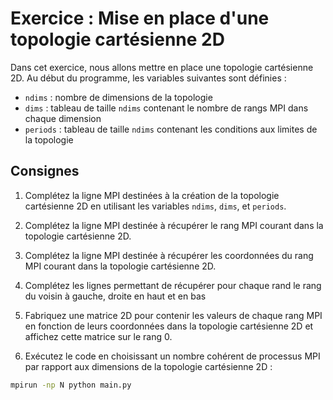 # Exercice : Mise en place d'une topologie cartésienne 2D

Dans cet exercice, nous allons mettre en place une topologie cartésienne 2D.
Au début du programme, les variables suivantes sont définies :

* `ndims` : nombre de dimensions de la topologie
* `dims` : tableau de taille `ndims` contenant le nombre de rangs MPI dans chaque dimension
* `periods` : tableau de taille `ndims` contenant les conditions aux limites de la topologie

## Consignes

1. Complétez la ligne MPI destinées à la création de la topologie cartésienne 2D en utilisant les variables `ndims`, `dims`, et `periods`.

2. Complétez la ligne MPI destinée à récupérer le rang MPI courant dans la topologie cartésienne 2D.

3. Complétez la ligne MPI destinée à récupérer les coordonnées du rang MPI courant dans la topologie cartésienne 2D.

4. Complétez les lignes permettant de récupérer pour chaque rand le rang du voisin à gauche, droite en haut et en bas

5. Fabriquez une matrice 2D pour contenir les valeurs de chaque rang MPI en fonction de leurs coordonnées dans la topologie cartésienne 2D et affichez cette matrice sur le rang 0.

6. Exécutez le code en choisissant un nombre cohérent de processus MPI  par rapport aux dimensions de la topologie cartésienne 2D :

```bash
mpirun -np N python main.py
```
